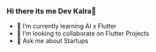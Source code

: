 ### Hi there its me Dev Kalra👋


- 🌱 I’m currently learning AI x Flutter
- 👯 I’m looking to collaborate on Flutter Projects
- 💬 Ask me about Startups

<!--
- 🔭 I’m currently working on Fluter
- 🤔 I’m looking for help with ...
- 📫 How to reach me: ...
- 😄 Pronouns: ...
- ⚡ Fun fact: ...
-->
